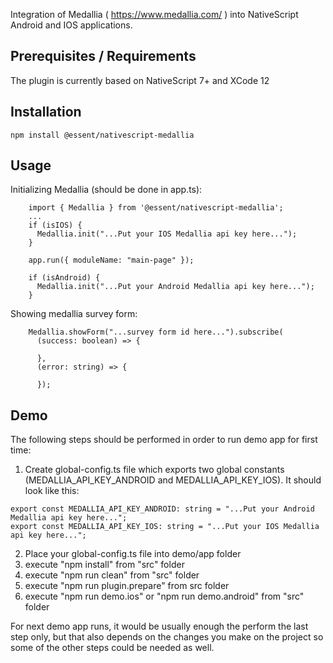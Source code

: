 Integration of Medallia ( https://www.medallia.com/ ) into NativeScript Android and IOS applications.

## Prerequisites / Requirements

The plugin is currently based on NativeScript 7+ and XCode 12

## Installation

```
npm install @essent/nativescript-medallia
```

## Usage

Initializing Medallia (should be done in app.ts):

```
    import { Medallia } from '@essent/nativescript-medallia';
    ...
    if (isIOS) {
      Medallia.init("...Put your IOS Medallia api key here...");
    }

    app.run({ moduleName: "main-page" });

    if (isAndroid) {
      Medallia.init("...Put your Android Medallia api key here...");
    }
```

Showing medallia survey form:

```
    Medallia.showForm("...survey form id here...").subscribe(
      (success: boolean) => {

      },
      (error: string) => {

      });
```

## Demo

The following steps should be performed in order to run demo app for first time:

1. Create global-config.ts file which exports two global constants (MEDALLIA_API_KEY_ANDROID and MEDALLIA_API_KEY_IOS).
   It should look like this:

```
export const MEDALLIA_API_KEY_ANDROID: string = "...Put your Android Medallia api key here...";
export const MEDALLIA_API_KEY_IOS: string = "...Put your IOS Medallia api key here...";
```

2. Place your global-config.ts file into demo/app folder
3. execute "npm install" from "src" folder
4. execute "npm run clean" from "src" folder
5. execute "npm run plugin.prepare" from src folder
6. execute "npm run demo.ios" or "npm run demo.android" from "src" folder

For next demo app runs, it would be usually enough the perform the last step only, but that also depends on the changes you make on the project so some of the other steps could be needed as well.
